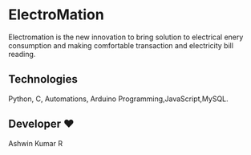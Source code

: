 # ElectroMation
Electromation is the new innovation to bring solution to electrical enery consumption and making comfortable transaction and electricity bill reading.

## Technologies
Python, C, Automations, Arduino Programming,JavaScript,MySQL.

## Developer ❤
Ashwin Kumar R
